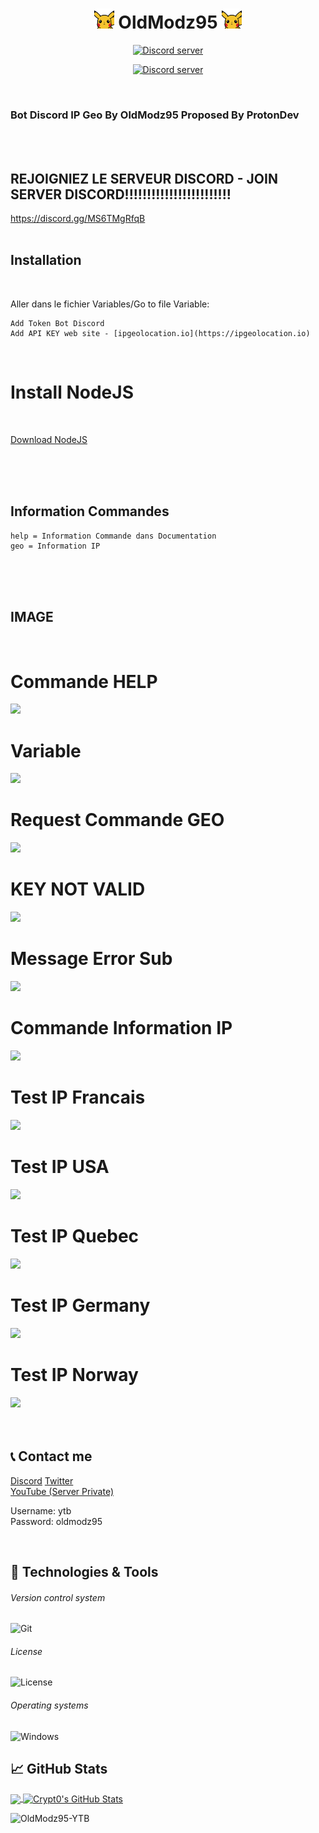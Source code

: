 <h1 align="center">
<img src="https://raw.githubusercontent.com/OldModz95-YTB/OldModz95-YTB/main/hi.gif" height="32" />
OldModz95
<img src="https://raw.githubusercontent.com/OldModz95-YTB/OldModz95-YTB/main/hi.gif" height="32" />
</h1>
<p align="center">
  <a href="https://discord.gg/MS6TMgRfqB"><img src="https://discordapp.com/api/guilds/902292316033802310/widget.png?style=banner2" alt="Discord server"></a>
</p>
<p align="center">
  <a href="https://discord.gg/M3sTyHtcK4"><img src="https://discordapp.com/api/guilds/705278191404843051/widget.png?style=banner2" alt="Discord server"></a>
</p>

<br>

### Bot Discord IP Geo By OldModz95 Proposed By ProtonDev
<br><br>

## REJOIGNIEZ LE SERVEUR DISCORD - JOIN SERVER DISCORD!!!!!!!!!!!!!!!!!!!!!!!!

https://discord.gg/MS6TMgRfqB
<br><br>
## Installation
<br>

Aller dans le fichier Variables/Go to file Variable:
```
Add Token Bot Discord
Add API KEY web site - [ipgeolocation.io](https://ipgeolocation.io)

```

<br>

# Install NodeJS
<br>

[Download NodeJS](https://nodejs.org/en/)

<br>
<br>
<br>

## Information Commandes

```
help = Information Commande dans Documentation
geo = Information IP
```


<br>
<br>

<br>

## IMAGE

<br>

# Commande HELP
<img src="https://i.imgur.com/QFdjtDE.png">
<br>

# Variable
<img src="https://i.imgur.com/1faASgv.png">
<br>

# Request Commande GEO
<img src="https://i.imgur.com/9ZdgFzX.png">
<br>

# KEY NOT VALID
<img src="https://i.imgur.com/0fmchYG.png">
<br>

# Message Error Sub
<img src="https://i.imgur.com/BE2qjgV.png">
<br>

# Commande Information IP
<img src="https://i.imgur.com/YWAdIEu.png">
<br>

# Test IP Francais
<img src="https://i.imgur.com/klF2agc.png">
<br>

# Test IP USA
<img src="https://i.imgur.com/eP8O2S3.png">
<br>

# Test IP Quebec
<img src="https://i.imgur.com/nIP96KB.png">
<br>

# Test IP Germany
<img src="https://i.imgur.com/7m7oJnK.png">
<br>

# Test IP Norway
<img src="https://i.imgur.com/TnKgbQs.png">
<br>
<br><br>



## 📞 Contact me

[Discord](https://www.discord.gg/MS6TMgRfqB)
[Twitter](https://twitter.com/oldmodz95)
<br>
[YouTube (Server Private)](https://exotique.fr2.quickconnect.to/?launchApp=SYNO.SDS.VideoStation.AppInstance#!libOldModz95/N4IgNglgRgTghjAniAXCAFgewLYFMD6AbhACa6YC0A7CADQgDGcALrgOaZKohxhh0gADnDa5UARgC+QA)
<p>Username: ytb <br>
Password: oldmodz95</p>

<br />

## 🔧 Technologies & Tools


###### Version control system

![Git](https://img.shields.io/badge/-Git-000000?style=flat&logo=Git&logoColor=F05032)

###### License

![License](https://img.shields.io/github/license/OldModz95-YTB/UnityRP-DarkWeb-BotDiscord)

###### Operating systems

![Windows](https://img.shields.io/badge/-Windows-000000?style=flat&logo=Windows&logoColor=FCC624)


## &#x1f4c8; GitHub Stats

<a href="https://github.com/OldModz95-YTB">
  <img align="center" src="https://github-readme-stats.vercel.app/api/top-langs/?username=OldModz95-YTB&hide=java,html&title_color=ffffff&text_color=c9cacc&icon_color=2bbc8a&bg_color=1d1f21" />
</>
<a href="https://github.com/OldModz95-YTB">
  <img align="center" src="https://github-readme-stats.vercel.app/api?username=OldModz95-YTB&show_icons=true&line_height=27&count_private=true&title_color=ffffff&text_color=c9cacc&icon_color=ffff00&bg_color=1d1f21" alt="Crypt0's GitHub Stats" />
</a>

<p align="left"> <img src="https://komarev.com/ghpvc/?username=OldModz95-YTB" alt="OldModz95-YTB" /> </p>
